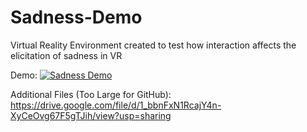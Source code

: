 # Sadness-Demo

Virtual Reality Environment created to test how interaction affects the elicitation of sadness in VR

Demo:
[![Sadness Demo](https://img.youtube.com/vi/7kQ2AbEr7-o/0.jpg)](https://www.youtube.com/watch?v=7kQ2AbEr7-o "Sadness Demo")


Additional Files (Too Large for GitHub): https://drive.google.com/file/d/1_bbnFxN1RcajY4n-XyCeOvg67F5gTJih/view?usp=sharing
